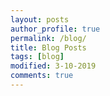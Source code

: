 ```yaml
---
layout: posts
author_profile: true
permalink: /blog/
title: Blog Posts
tags: [blog]
modified: 3-10-2019
comments: true
---
```

